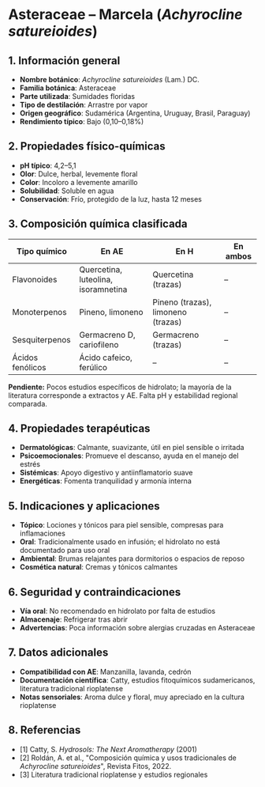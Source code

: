 # Asteraceae – Marcela (*Achyrocline satureioides*)

## 1. Información general
- **Nombre botánico**: *Achyrocline satureioides* (Lam.) DC.
- **Familia botánica**: Asteraceae
- **Parte utilizada**: Sumidades floridas
- **Tipo de destilación**: Arrastre por vapor
- **Origen geográfico**: Sudamérica (Argentina, Uruguay, Brasil, Paraguay)
- **Rendimiento típico**: Bajo (0,10–0,18%)

## 2. Propiedades físico-químicas
- **pH típico**: 4,2–5,1
- **Olor**: Dulce, herbal, levemente floral
- **Color**: Incoloro a levemente amarillo
- **Solubilidad**: Soluble en agua
- **Conservación**: Frío, protegido de la luz, hasta 12 meses

## 3. Composición química clasificada
| Tipo químico     | En AE                                  | En H                             | En ambos         |
|-----------------|-----------------------------------------|-----------------------------------|------------------|
| Flavonoides     | Quercetina, luteolina, isoramnetina    | Quercetina (trazas)               | –                |
| Monoterpenos    | Pineno, limoneno                       | Pineno (trazas), limoneno (trazas)| –                |
| Sesquiterpenos  | Germacreno D, cariofileno              | Germacreno (trazas)               | –                |
| Ácidos fenólicos| Ácido cafeico, ferúlico                | –                                 | –                |

**Pendiente:** Pocos estudios específicos de hidrolato; la mayoría de la literatura corresponde a extractos y AE. Falta pH y estabilidad regional comparada.

## 4. Propiedades terapéuticas
- **Dermatológicas**: Calmante, suavizante, útil en piel sensible o irritada
- **Psicoemocionales**: Promueve el descanso, ayuda en el manejo del estrés
- **Sistémicas**: Apoyo digestivo y antiinflamatorio suave
- **Energéticas**: Fomenta tranquilidad y armonía interna

## 5. Indicaciones y aplicaciones
- **Tópico**: Lociones y tónicos para piel sensible, compresas para inflamaciones
- **Oral**: Tradicionalmente usado en infusión; el hidrolato no está documentado para uso oral
- **Ambiental**: Brumas relajantes para dormitorios o espacios de reposo
- **Cosmética natural**: Cremas y tónicos calmantes

## 6. Seguridad y contraindicaciones
- **Vía oral**: No recomendado en hidrolato por falta de estudios
- **Almacenaje**: Refrigerar tras abrir
- **Advertencias**: Poca información sobre alergias cruzadas en Asteraceae

## 7. Datos adicionales
- **Compatibilidad con AE**: Manzanilla, lavanda, cedrón
- **Documentación científica**: Catty, estudios fitoquímicos sudamericanos, literatura tradicional rioplatense
- **Notas sensoriales**: Aroma dulce y floral, muy apreciado en la cultura rioplatense

## 8. Referencias
- [1] Catty, S. *Hydrosols: The Next Aromatherapy* (2001)
- [2] Roldán, A. et al., "Composición química y usos tradicionales de *Achyrocline satureioides*", Revista Fitos, 2022.
- [3] Literatura tradicional rioplatense y estudios regionales

